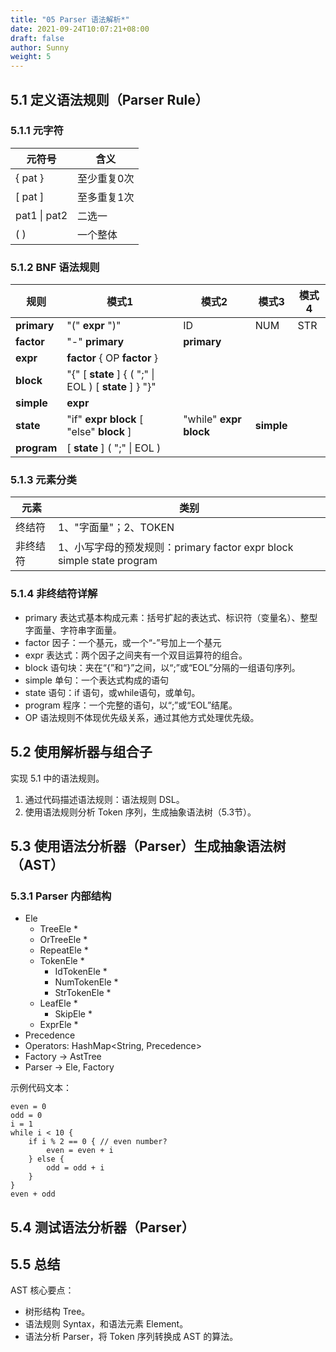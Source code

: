 ```yaml
---
title: "05 Parser 语法解析*"
date: 2021-09-24T10:07:21+08:00
draft: false
author: Sunny
weight: 5
---
```


## 5.1 定义语法规则（Parser Rule）

### 5.1.1 元字符

| 元符号       | 含义        |
| ------------ | ----------- |
| { pat }      | 至少重复0次 |
| [ pat ]      | 至多重复1次 |
| pat1 \| pat2 | 二选一      |
| ( )          | 一个整体    |

### 5.1.2 BNF 语法规则

| 规则                          | 模式1                                  | 模式2             | 模式3 | 模式4 |
| ----------------------------- | -------------------------------------- | ----------------- | ----- | ----- |
| **primary** | "(" **expr** ")"                   | ID                | NUM   | STR   |
| **factor** | "-" **primary**                       | **primary**      |       |       |
| **expr** | **factor** { OP **factor** }       |                   |       |       |
| **block** | "{" [ **state** ] { ( ";" \| EOL ) [ **state** ] } "}" |                   |       |       |
| **simple** | **expr**                           |                   |       |       |
| **state** | "if" **expr** **block** [ "else" **block** ] | "while" **expr** **block** | **simple** |       |
| **program** | [ **state** ] ( ";" \| EOL )        |                   |       |       |

### 5.1.3 元素分类

| 元素     | 类别                                                         |
| -------- | ------------------------------------------------------------ |
| 终结符   | 1、"字面量"；2、TOKEN                                        |
| 非终结符 | 1、小写字母的预发规则：primary factor expr block simple state program |

### 5.1.4 非终结符详解

- primary 表达式基本构成元素：括号扩起的表达式、标识符（变量名）、整型字面量、字符串字面量。
- factor 因子：一个基元，或一个“-”号加上一个基元
- expr 表达式：两个因子之间夹有一个双目运算符的组合。
- block 语句块：夹在“{”和“}”之间，以“;”或“EOL”分隔的一组语句序列。
- simple 单句：一个表达式构成的语句
- state 语句：if 语句，或while语句，或单句。
- program 程序：一个完整的语句，以“;”或“EOL”结尾。
- OP 语法规则不体现优先级关系，通过其他方式处理优先级。

## 5.2 使用解析器与组合子

实现 5.1 中的语法规则。

1. 通过代码描述语法规则：语法规则 DSL。
2. 使用语法规则分析 Token 序列，生成抽象语法树（5.3节）。

## 5.3 使用语法分析器（Parser）生成抽象语法树（AST）

### 5.3.1 Parser 内部结构

- Ele
    - TreeEle *
    - OrTreeEle *
    - RepeatEle *
    - TokenEle *
        - IdTokenEle *
        - NumTokenEle *
        - StrTokenEle *
    - LeafEle *
        - SkipEle *
    - ExprEle *
- Precedence
- Operators: HashMap<String, Precedence>
- Factory -> AstTree
- Parser -> Ele, Factory

示例代码文本：

```
even = 0
odd = 0
i = 1
while i < 10 {
    if i % 2 == 0 { // even number?
        even = even + i
    } else {
        odd = odd + i
    }
}
even + odd
```



## 5.4 测试语法分析器（Parser）

## 5.5 总结

AST 核心要点：

- 树形结构 Tree。
- 语法规则 Syntax，和语法元素 Element。
- 语法分析 Parser，将 Token 序列转换成 AST 的算法。

